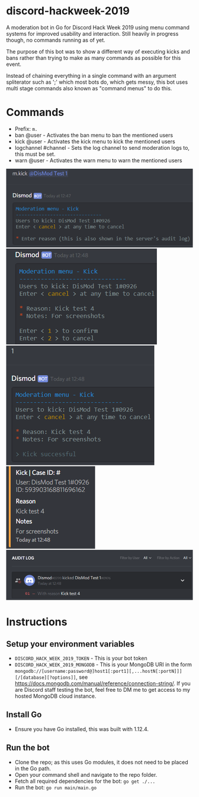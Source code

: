 # discord-hackweek-2019
A moderation bot in Go for Discord Hack Week 2019 using menu command systems for improved usability and interaction.
Still heavily in progress though, no commands running as of yet.

The purpose of this bot was to show a different way of executing kicks and bans rather than trying to make as many commands as possible for this event.

Instead of chaining everything in a single command with an argument spliterator such as ';' which most bots do, which gets messy, this bot uses multi stage commands also known as "command menus" to do this.

# Commands
 - Prefix: ``m.``
 - ban @user - Activates the ban menu to ban the mentioned users
 - kick @user - Activates the kick menu to kick the mentioned users
 - logchannel #channel - Sets the log channel to send moderation logs to, this must be set.
 - warn @user - Activates the warn menu to warn the mentioned users

![](https://raw.githubusercontent.com/hassieswift621/discord-hackweek-2019/master/screenshot_01.png)
![](https://raw.githubusercontent.com/hassieswift621/discord-hackweek-2019/master/screenshot_02.png)
![](https://raw.githubusercontent.com/hassieswift621/discord-hackweek-2019/master/screenshot_03.png)
![](https://raw.githubusercontent.com/hassieswift621/discord-hackweek-2019/master/screenshot_04.png)
![](https://raw.githubusercontent.com/hassieswift621/discord-hackweek-2019/master/screenshot_05.png)

# Instructions

## Setup your environment variables
 - ``DISCORD_HACK_WEEK_2019_TOKEN`` - This is your bot token
 - ``DISCORD_HACK_WEEK_2019_MONGODB`` - This is your MongoDB URI in the form ``mongodb://[username:password@]host1[:port1][,...hostN[:portN]]][/[database][?options]]``, see <https://docs.mongodb.com/manual/reference/connection-string/>. If you are Discord staff testing the bot, feel free to DM me to get access to my hosted MongoDB cloud instance.

## Install Go
 - Ensure you have Go installed, this was built with 1.12.4.

## Run the bot
 - Clone the repo; as this uses Go modules, it does not need to be placed in the Go path.
 - Open your command shell and navigate to the repo folder.
 - Fetch all required dependencies for the bot: ``go get ./...``
 - Run the bot: ``go run main/main.go``
